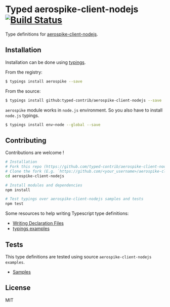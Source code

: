 # Typed aerospike-client-nodejs [![Build Status](https://travis-ci.org/typed-contrib/aerospike-client-nodejs.svg?branch=master)](https://travis-ci.org/typed-contrib/aerospike-client-nodejs)

Type definitions for [aerospike-client-nodejs](https://github.com/Azure/aerospike-client-nodejs).

## Installation

Installation can be done using [typings](https://github.com/typings/typings).

From the registry:
```bash
$ typings install aerospike --save
```

From the source:
```bash
$ typings install github:typed-contrib/aerospike-client-nodejs --save
```

`aerospike` module works in `node.js` environment.
So you also have to install `node.js` typings.

```bash
$ typings install env~node --global --save
```

## Contributing

Contributions are welcome !

```bash
# Installation
# Fork this repo (https://github.com/typed-contrib/aerospike-client-nodejs)
# Clone the fork (E.g. `https://github.com/<your_username>/aerospike-client-nodejs.git`)
cd aerospike-client-nodejs

# Install modules and dependencies
npm install

# Test typings over aerospike-client-nodejs samples and tests
npm test
```

Some resources to help writing Typescript type definitions:
 * [Writing Declaration Files](http://www.typescriptlang.org/docs/handbook/writing-declaration-files.html)
 * [typings examples](https://github.com/typings/typings/blob/master/docs/examples.md)

## Tests

This type definitions are tested using source `aerospike-client-nodejs` `examples`.
 * [Samples](https://github.com/aerospike/aerospike-client-nodejs/tree/master/examples)

## License

MIT

